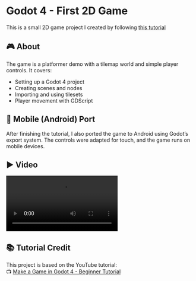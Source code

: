 # Godot 4 - First 2D Game

This is a small 2D game project I created by following [this tutorial](https://www.youtube.com/watch?v=LOhfqjmasi0)

## 🎮 About

The game is a platformer demo with a tilemap world and simple player controls. It covers:

- Setting up a Godot 4 project
- Creating scenes and nodes
- Importing and using tilesets
- Player movement with GDScript


## 📱 Mobile (Android) Port

After finishing the tutorial, I also ported the game to Android using Godot’s export system. The controls were adapted for touch, and the game runs on mobile devices.

## ▶️ Video
![Gameplay](godot_platform/assets/gameplay.mp4)


## 📚 Tutorial Credit

This project is based on the YouTube tutorial:  
📺 [Make a Game in Godot 4 - Beginner Tutorial](https://www.youtube.com/watch?v=LOhfqjmasi0)
